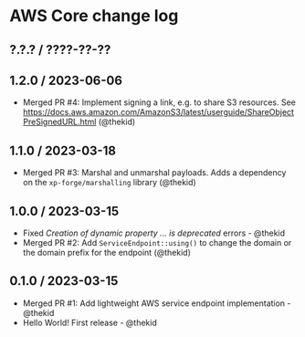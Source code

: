 AWS Core change log
===================

## ?.?.? / ????-??-??

## 1.2.0 / 2023-06-06

* Merged PR #4: Implement signing a link, e.g. to share S3 resources. See
  https://docs.aws.amazon.com/AmazonS3/latest/userguide/ShareObjectPreSignedURL.html
  (@thekid)

## 1.1.0 / 2023-03-18

* Merged PR #3: Marshal and unmarshal payloads. Adds a dependency on the
  `xp-forge/marshalling` library
  (@thekid)

## 1.0.0 / 2023-03-15

* Fixed *Creation of dynamic property ... is deprecated* errors - @thekid
* Merged PR #2: Add `ServiceEndpoint::using()` to change the domain or the
  domain prefix for the endpoint
  (@thekid)

## 0.1.0 / 2023-03-15

* Merged PR #1: Add lightweight AWS service endpoint implementation - @thekid
* Hello World! First release - @thekid